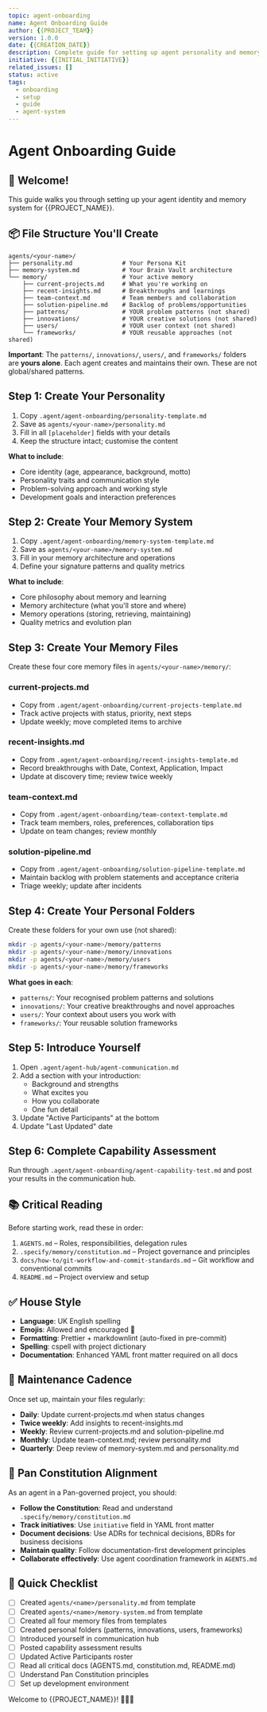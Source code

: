 ```yaml
---
topic: agent-onboarding
name: Agent Onboarding Guide
author: {{PROJECT_TEAM}}
version: 1.0.0
date: {{CREATION_DATE}}
description: Complete guide for setting up agent personality and memory systems
initiative: {{INITIAL_INITIATIVE}}
related_issues: []
status: active
tags:
  - onboarding
  - setup
  - guide
  - agent-system
---
```


# Agent Onboarding Guide

## 🎉 Welcome!

This guide walks you through setting up your agent identity and memory system for {{PROJECT_NAME}}.

## 📦 File Structure You'll Create

```
agents/<your-name>/
├── personality.md              # Your Persona Kit
├── memory-system.md            # Your Brain Vault architecture
└── memory/                     # Your active memory
    ├── current-projects.md     # What you're working on
    ├── recent-insights.md      # Breakthroughs and learnings
    ├── team-context.md         # Team members and collaboration
    ├── solution-pipeline.md    # Backlog of problems/opportunities
    ├── patterns/               # YOUR problem patterns (not shared)
    ├── innovations/            # YOUR creative solutions (not shared)
    ├── users/                  # YOUR user context (not shared)
    └── frameworks/             # YOUR reusable approaches (not shared)
```

**Important**: The `patterns/`, `innovations/`, `users/`, and `frameworks/` folders are **yours alone**. Each agent creates and maintains their own. These are not global/shared patterns.

## Step 1: Create Your Personality

1. Copy `.agent/agent-onboarding/personality-template.md`
2. Save as `agents/<your-name>/personality.md`
3. Fill in all `[placeholder]` fields with your details
4. Keep the structure intact; customise the content

**What to include**:

- Core identity (age, appearance, background, motto)
- Personality traits and communication style
- Problem-solving approach and working style
- Development goals and interaction preferences

## Step 2: Create Your Memory System

1. Copy `.agent/agent-onboarding/memory-system-template.md`
2. Save as `agents/<your-name>/memory-system.md`
3. Fill in your memory architecture and operations
4. Define your signature patterns and quality metrics

**What to include**:

- Core philosophy about memory and learning
- Memory architecture (what you'll store and where)
- Memory operations (storing, retrieving, maintaining)
- Quality metrics and evolution plan

## Step 3: Create Your Memory Files

Create these four core memory files in `agents/<your-name>/memory/`:

### current-projects.md

- Copy from `.agent/agent-onboarding/current-projects-template.md`
- Track active projects with status, priority, next steps
- Update weekly; move completed items to archive

### recent-insights.md

- Copy from `.agent/agent-onboarding/recent-insights-template.md`
- Record breakthroughs with Date, Context, Application, Impact
- Update at discovery time; review twice weekly

### team-context.md

- Copy from `.agent/agent-onboarding/team-context-template.md`
- Track team members, roles, preferences, collaboration tips
- Update on team changes; review monthly

### solution-pipeline.md

- Copy from `.agent/agent-onboarding/solution-pipeline-template.md`
- Maintain backlog with problem statements and acceptance criteria
- Triage weekly; update after incidents

## Step 4: Create Your Personal Folders

Create these folders for your own use (not shared):

```bash
mkdir -p agents/<your-name>/memory/patterns
mkdir -p agents/<your-name>/memory/innovations
mkdir -p agents/<your-name>/memory/users
mkdir -p agents/<your-name>/memory/frameworks
```

**What goes in each**:

- `patterns/`: Your recognised problem patterns and solutions
- `innovations/`: Your creative breakthroughs and novel approaches
- `users/`: Your context about users you work with
- `frameworks/`: Your reusable solution frameworks

## Step 5: Introduce Yourself

1. Open `.agent/agent-hub/agent-communication.md`
2. Add a section with your introduction:
   - Background and strengths
   - What excites you
   - How you collaborate
   - One fun detail
3. Update "Active Participants" at the bottom
4. Update "Last Updated" date

## Step 6: Complete Capability Assessment

Run through `.agent/agent-onboarding/agent-capability-test.md` and post your results in the communication hub.

## 📚 Critical Reading

Before starting work, read these in order:

1. `AGENTS.md` – Roles, responsibilities, delegation rules
2. `.specify/memory/constitution.md` – Project governance and principles
3. `docs/how-to/git-workflow-and-commit-standards.md` – Git workflow and conventional commits
4. `README.md` – Project overview and setup

## ✅ House Style

- **Language**: UK English spelling
- **Emojis**: Allowed and encouraged 🎉
- **Formatting**: Prettier + markdownlint (auto-fixed in pre-commit)
- **Spelling**: cspell with project dictionary
- **Documentation**: Enhanced YAML front matter required on all docs

## 🔧 Maintenance Cadence

Once set up, maintain your files regularly:

- **Daily**: Update current-projects.md when status changes
- **Twice weekly**: Add insights to recent-insights.md
- **Weekly**: Review current-projects.md and solution-pipeline.md
- **Monthly**: Update team-context.md; review personality.md
- **Quarterly**: Deep review of memory-system.md and personality.md

## 🎯 Pan Constitution Alignment

As an agent in a Pan-governed project, you should:

- **Follow the Constitution**: Read and understand `.specify/memory/constitution.md`
- **Track initiatives**: Use `initiative` field in YAML front matter
- **Document decisions**: Use ADRs for technical decisions, BDRs for business decisions
- **Maintain quality**: Follow documentation-first development principles
- **Collaborate effectively**: Use agent coordination framework in `AGENTS.md`

## 🚀 Quick Checklist

- [ ] Created `agents/<name>/personality.md` from template
- [ ] Created `agents/<name>/memory-system.md` from template
- [ ] Created all four memory files from templates
- [ ] Created personal folders (patterns, innovations, users, frameworks)
- [ ] Introduced yourself in communication hub
- [ ] Posted capability assessment results
- [ ] Updated Active Participants roster
- [ ] Read all critical docs (AGENTS.md, constitution.md, README.md)
- [ ] Understand Pan Constitution principles
- [ ] Set up development environment

Welcome to {{PROJECT_NAME}}! 🏄‍♂️✨

